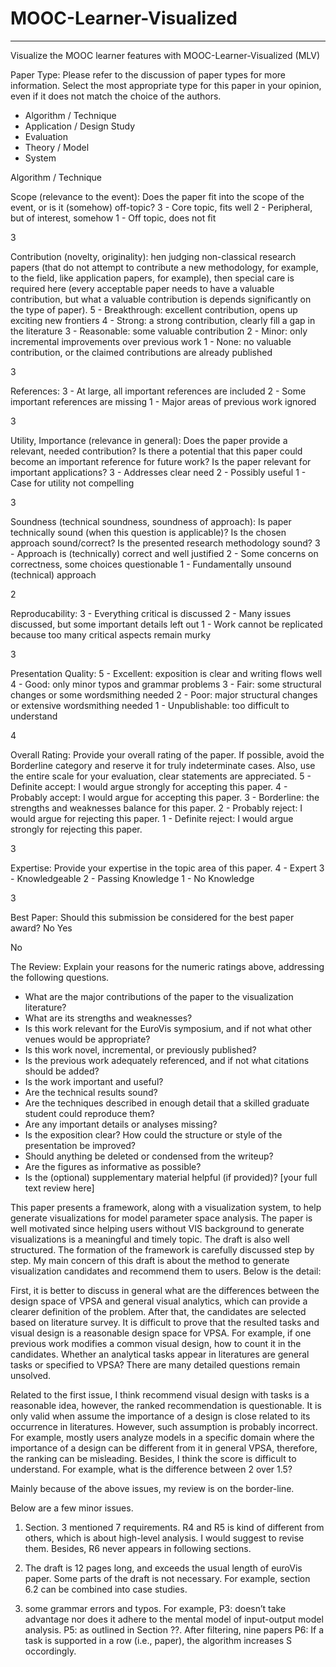 # MOOC-Learner-Visualized
---------------------------
Visualize the MOOC learner features with MOOC-Learner-Visualized (MLV)


Paper Type:
Please refer to the discussion of paper types for more information. Select the most appropriate type for this paper in your opinion, even if it does not match the choice of the authors.
* Algorithm / Technique
* Application / Design Study
* Evaluation
* Theory / Model
* System

Algorithm / Technique

Scope (relevance to the event):
Does the paper fit into the scope of the event, or is it (somehow) off-topic?
3 - Core topic, fits well
2 - Peripheral, but of interest, somehow
1 - Off topic, does not fit

3

Contribution (novelty, originality):
hen judging non-classical research papers (that do not attempt to contribute a new methodology, for example, to the field, like application papers, for example), then special care is required here (every acceptable paper needs to have a valuable contribution, but what a valuable contribution is depends significantly on the type of paper).
5 - Breakthrough: excellent contribution, opens up exciting new frontiers
4 - Strong: a strong contribution, clearly fill a gap in the literature
3 - Reasonable: some valuable contribution
2 - Minor: only incremental improvements over previous work
1 - None: no valuable contribution, or the claimed contributions are already published

3

References:
3 - At large, all important references are included
2 - Some important references are missing
1 - Major areas of previous work ignored

3

Utility, Importance (relevance in general):
Does the paper provide a relevant, needed contribution? Is there a potential that this paper could become an important reference for future work? Is the paper relevant for important applications?
3 - Addresses clear need
2 - Possibly useful
1 - Case for utility not compelling

3

Soundness (technical soundness, soundness of approach):
Is paper technically sound (when this question is applicable)? Is the chosen approach sound/correct? Is the presented research methodology sound?
3 - Approach is (technically) correct and well justified
2 - Some concerns on correctness, some choices questionable
1 - Fundamentally unsound (technical) approach

2

Reproducability:
3 - Everything critical is discussed
2 - Many issues discussed, but some important details left out
1 - Work cannot be replicated because too many critical aspects remain murky

3

Presentation Quality:
5 - Excellent: exposition is clear and writing flows well
4 - Good: only minor typos and grammar problems
3 - Fair: some structural changes or some wordsmithing needed
2 - Poor: major structural changes or extensive wordsmithing needed
1 - Unpublishable: too difficult to understand

4

Overall Rating:
Provide your overall rating of the paper. If possible, avoid the Borderline category and reserve it for truly indeterminate cases. Also, use the entire scale for your evaluation, clear statements are appreciated.
5 - Definite accept: I would argue strongly for accepting this paper.
4 - Probably accept: I would argue for accepting this paper.
3 - Borderline: the strengths and weaknesses balance for this paper.
2 - Probably reject: I would argue for rejecting this paper.
1 - Definite reject: I would argue strongly for rejecting this paper.

3

Expertise:
Provide your expertise in the topic area of this paper.
4 - Expert
3 - Knowledgeable
2 - Passing Knowledge
1 - No Knowledge

3

Best Paper:
Should this submission be considered for the best paper award?
No
Yes

No

The Review:
Explain your reasons for the numeric ratings above, addressing the following questions.
* What are the major contributions of the paper to the visualization literature?
* What are its strengths and weaknesses?
* Is this work relevant for the EuroVis symposium, and if not what other venues would be appropriate?
* Is this work novel, incremental, or previously published?
* Is the previous work adequately referenced, and if not what citations should be added?
* Is the work important and useful?
* Are the technical results sound?
* Are the techniques described in enough detail that a skilled graduate student could reproduce them?
* Are any important details or analyses missing?
* Is the exposition clear? How could the structure or style of the presentation be improved?
* Should anything be deleted or condensed from the writeup?
* Are the figures as informative as possible?
* Is the (optional) supplementary material helpful (if provided)?
[your full text review here]

This paper presents a framework, along with a visualization system, to help generate visualizations for model parameter space analysis. The paper is well motivated since helping users without VIS background to generate visualizations is a meaningful and timely topic. The draft is also well structured. The formation of the framework is carefully discussed step by step. My main concern of this draft is about the method to generate visualization candidates and recommend them to users. Below is the detail:

First, it is better to discuss in general what are the differences between the design space of VPSA and general visual analytics, which can provide a clearer definition of the problem. After that, the candidates are selected based on literature survey. It is difficult to prove that the resulted tasks and visual design is a reasonable design space for VPSA. For example, if one previous work modifies a common visual design, how to count it in the candidates. Whether an analytical tasks appear in literatures are general tasks or specified to VPSA? There are many detailed questions remain unsolved. 

Related to the first issue, I think recommend visual design with tasks is a reasonable idea, however, the ranked recommendation is questionable. It is only valid when assume the importance of a design is close related to its occurrence in literatures. However, such assumption is probably incorrect. For example, mostly users analyze models in a specific domain where the importance of a design can be different from it in general VPSA, therefore, the ranking can be misleading. Besides, I think the score is difficult to understand. For example, what is the difference between 2 over 1.5?

Mainly because of the above issues, my review is on the border-line.

Below are a few minor issues.

1. Section. 3 mentioned 7 requirements. R4 and R5 is kind of different from others, which is about high-level analysis. I would suggest to revise them. Besides, R6 never appears in following sections.

2. The draft is 12 pages long, and exceeds the usual length of euroVis paper. Some parts of the draft is not necessary. For example, section 6.2 can be combined into case studies.

3. some grammar errors and typos. For example,
P3: doesn’t take advantage nor does it adhere to the mental model of input-output model analysis.
P5: as outlined in Section ??. After filtering, nine papers
P6: If a task is supported in a row (i.e., paper), the algorithm increases S occordingly.
